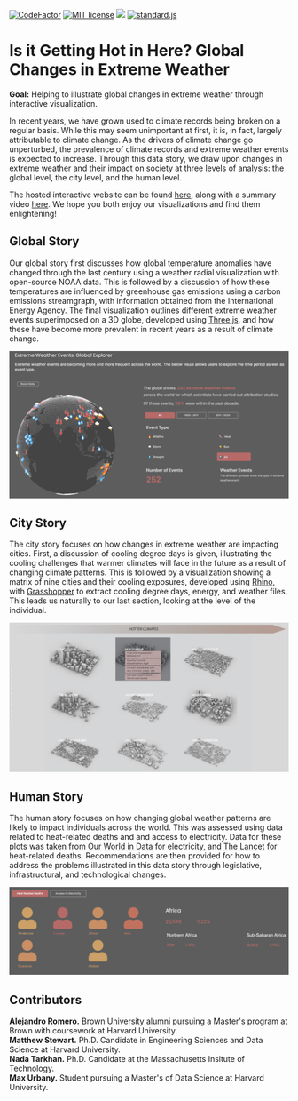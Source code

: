 [![CodeFactor](https://www.codefactor.io/repository/github/climate-crew/d3-climate-visualization/badge)](https://www.codefactor.io/repository/github/climate-crew/d3-climate-visualization)
[![MIT license](https://img.shields.io/badge/License-MIT-blue.svg)](https://lbesson.mit-license.org/)
![](https://img.shields.io/github/repo-size/Climate-Crew/d3-climate-visualization.svg?label=Repo%20size&style=flat-square)
[![standard.js](https://img.shields.io/badge/code%20style-standardjs-%23f3df49)](https://standardjs.com/)


# Is it Getting Hot in Here? Global Changes in Extreme Weather

**Goal:** Helping to illustrate global changes in extreme weather through interactive visualization.

In recent years, we have grown used to climate records being broken on a regular basis. While this may seem unimportant at first, it is, in fact, largely attributable to climate change. As the drivers of climate change go unperturbed, the prevalence of climate records and extreme weather events is expected to increase. Through this data story, we draw upon changes in extreme weather and their impact on society at three levels of analysis: the global level, the city level, and the human level.

The hosted interactive website can be found [here](https://climate-crew.github.io/d3-climate-visualization/), along with a summary video [here](https://drive.google.com/file/d/1LYJdGfJ344T5X50EfubT-pQulHhZs9If/view). We hope you both enjoy our visualizations and find them enlightening!

## Global Story

Our global story first discusses how global temperature anomalies have changed through the last century using a weather radial visualization with open-source NOAA data. This is followed by a discussion of how these temperatures are influenced by greenhouse gas emissions using a carbon emissions streamgraph, with information obtained from the International Energy Agency. The final visualization outlines different extreme weather events superimposed on a 3D globe, developed using [Three.js](https://threejs.org/), and how these have become more prevalent in recent years as a result of climate change.

![Globe Visualization](img/globe_visualization.png?raw=true "Title")

## City Story

The city story focuses on how changes in extreme weather are impacting cities. First, a discussion of cooling degree days is given, illustrating the cooling challenges that warmer climates will face in the future as a result of changing climate patterns. This is followed by a visualization showing a matrix of nine cities and their cooling exposures, developed using [Rhino](https://www.rhino3d.com/), with [Grasshopper](https://www.rhino3d.com/6/new/grasshopper/) to extract cooling degree days, energy, and weather files. This leads us naturally to our last section, looking at the level of the individual.

![City Visualization](img/city_matrix.png?raw=true "Title")

## Human Story

The human story focuses on how changing global weather patterns are likely to impact individuals across the world. This was assessed using data related to heat-related deaths and and access to electricity. Data for these plots was taken from [Our World in Data](https://l.messenger.com/l.php?u=https%3A%2F%2Fourworldindata.org%2Fenergy-access&h=AT0UnK_NYg6O2OGebX-zePKLibSclZUnN607wnx1zwQEleiQcnCBvZhZm_Narsl0DyApWC2Omh42orwGk_Tfgy7ckck82XyhxbvSW1rslLFb6iM1uTMs5FgkX7VG8FSYzboiC10) for electricity, and [The Lancet](https://l.messenger.com/l.php?u=https%3A%2F%2Fwww.thelancet.com%2Fjournals%2Flancet%2Farticle%2FPIIS0140-6736(21)01860-2%2Ffulltext%23%3A~%3Atext%3DAnalyses%2520of%2520data%2520from%252065%2Cand%2520several%2520types%2520of%2520injury&h=AT2lhCTo22Ano9wTkCa71WBLGGTa_OpXSHYwyyvPGtI6cAjMcBElRqXgyNrlM6CZJJ11Tb9ERUrUKn2QyDBx4sOGpgfn6flKUKe13xQ0-u7fhs4N5koT-zyrRqdk5uPfB47xOQk-) for heat-related deaths. Recommendations are then provided for how to address the problems illustrated in this data story through legislative, infrastructural, and technological changes.

![Human Visualization](img/human_level.png?raw=true "Title")

## Contributors

**Alejandro Romero.** Brown University alumni pursuing a Master's program at Brown with coursework at Harvard University. <br>
**Matthew Stewart.** Ph.D. Candidate in Engineering Sciences and Data Science at Harvard University. <br>
**Nada Tarkhan.** Ph.D. Candidate at the Massachusetts Insitute of Technology. <br>
**Max Urbany.** Student pursuing a Master's of Data Science at Harvard University. <br>
